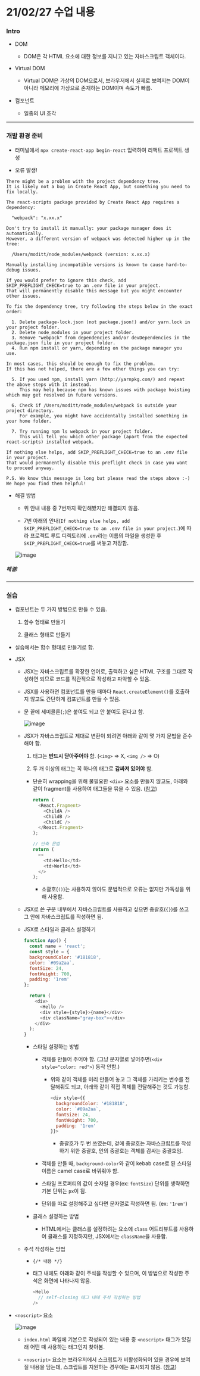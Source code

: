 # 21/02/27 수업 내용
### Intro

- DOM

  - DOM은 각 HTML 요소에 대한 정보를 지니고 있는 자바스크립트 객체이다.

- Virtual DOM

  - Virtual DOM은 가상의 DOM으로서, 브라우저에서 실제로 보여지는 DOM이 아니라 메모리에 가상으로 존재하는 DOM이며 속도가 빠름.

- 컴포넌트

  - 일종의 UI 조각

___
### 개발 환경 준비

- 터미널에서 `npx create-react-app begin-react` 입력하여 리액트 프로젝트 생성

- 오류 발생!
```
There might be a problem with the project dependency tree.
It is likely not a bug in Create React App, but something you need to fix locally.
 
The react-scripts package provided by Create React App requires a dependency:
 
  "webpack": "x.xx.x"
 
Don't try to install it manually: your package manager does it automatically.
However, a different version of webpack was detected higher up in the tree:
 
  /Users/moditt/node_modules/webpack (version: x.xx.x) 
 
Manually installing incompatible versions is known to cause hard-to-debug issues.
 
If you would prefer to ignore this check, add SKIP_PREFLIGHT_CHECK=true to an .env file in your project.
That will permanently disable this message but you might encounter other issues.
 
To fix the dependency tree, try following the steps below in the exact order:
 
  1. Delete package-lock.json (not package.json!) and/or yarn.lock in your project folder.
  2. Delete node_modules in your project folder.
  3. Remove "webpack" from dependencies and/or devDependencies in the package.json file in your project folder.
  4. Run npm install or yarn, depending on the package manager you use.
 
In most cases, this should be enough to fix the problem.
If this has not helped, there are a few other things you can try:
 
  5. If you used npm, install yarn (http://yarnpkg.com/) and repeat the above steps with it instead.
     This may help because npm has known issues with package hoisting which may get resolved in future versions.
 
  6. Check if /Users/moditt/node_modules/webpack is outside your project directory.
     For example, you might have accidentally installed something in your home folder.
 
  7. Try running npm ls webpack in your project folder.
     This will tell you which other package (apart from the expected react-scripts) installed webpack.
 
If nothing else helps, add SKIP_PREFLIGHT_CHECK=true to an .env file in your project.
That would permanently disable this preflight check in case you want to proceed anyway.
 
P.S. We know this message is long but please read the steps above :-) We hope you find them helpful!
```

  - 해결 방법

    - 위 안내 내용 중 7번까지 확인해봤지만 해결되지 않음.

    - 7번 아래의 안내(`If nothing else helps, add SKIP_PREFLIGHT_CHECK=true to an .env file in your project.`)에 따라 프로젝트 루트 디렉토리에 `.env`라는 이름의 파일을 생성한 후 `SKIP_PREFLIGHT_CHECK=true`를 써놓고 저장함.

    ![image](https://user-images.githubusercontent.com/54733637/109408659-d47b3400-79ce-11eb-9848-d3332c0f58b2.png)
##### 해결!

___
### 실습

- 컴포넌트는 두 가지 방법으로 만들 수 있음.

  1. 함수 형태로 만들기

  2. 클래스 형태로 만들기

- 실습에서는 함수 형태로 만들기로 함.

- JSX

  - JSX는 자바스크립트를 확장한 언어로, 출력하고 싶은 HTML 구조를 그대로 작성하면 되므로 코드를 직관적으로 작성하고 파악할 수 있음.

  - JSX를 사용하면 컴포넌트를 만들 때마다 `React.createElement()`를 호출하지 않고도 간단하게 컴포넌트를 만들 수 있음.

  - 문 끝에 세미콜론(`;`)은 붙여도 되고 안 붙여도 된다고 함.

    ![image](https://user-images.githubusercontent.com/54733637/109408897-2fae2600-79d1-11eb-8747-408c7b90348e.png)
    
  - JSX가 자바스크립트로 제대로 변환이 되려면 아래와 같이 몇 가지 문법을 준수해야 함.

    1) 태그는 <b>반드시 닫아주어야</b> 함. (`<img>` => X, `<img />` => O) 

    2) 두 개 이상의 태그는 꼭 하나의 태그로 <b>감싸져 있어야</b> 함.

      - 단순히 wrapping을 위해 불필요한 `<div>` 요소를 만들지 않고도, 아래와 같이 fragment를 사용하여 태그들을 묶을 수 있음. ([참고](https://ko.reactjs.org/docs/fragments.html#short-syntax))

        ```js
        return (
          <React.Fragment>
            <ChildA />
            <ChildB />
            <ChildC />
          </React.Fragment>
        );
        
        // 단축 문법
        return (
          <>
            <td>Hello</td>
            <td>World</td>
          </>
        );
        ```
        
        - 소괄호(`()`)는 사용하지 않아도 문법적으로 오류는 없지만 가독성을 위해 사용함.

  - JSX로 쓴 구문 내부에서 자바스크립트를 사용하고 싶으면 중괄호(`{}`)를 쓰고 그 안에 자바스크립트를 작성하면 됨.

  - JSX로 스타일과 클래스 설정하기

    ```js
    function App() {
      const name = 'react';
      const style = {
      backgroundColor: '#181818',
      color: `#09a2aa`,
      fontSize: 24,
      fontWeight: 700,
      padding: '1rem'
    };

      return (
        <div>
          <Hello />
          <div style={style}>{name}</div>
          <div className="gray-box"></div>
        </div>
      );
    }
    ```

    - 스타일 설정하는 방법

      - 객체를 만들어 주어야 함. (그냥 문자열로 넣어주면(`<div style="color: red">`) 동작 안함.)

        - 위와 같이 객체를 미리 만들어 놓고 그 객체를 가리키는 변수를 전달해줘도 되고, 아래와 같이 직접 객체를 전달해주는 것도 가능함.

          ```js
          <div style={{
            backgroundColor: '#181818',
            color: `#09a2aa`,
            fontSize: 24,
            fontWeight: 700,
            padding: '1rem'
          }}>
          ```
          
          - 중괄호가 두 번 쓰였는데, 겉에 중괄호는 자바스크립트를 작성하기 위한 중괄호, 안의 중괄호는 객체를 감싸는 중괄호임.

      - 객체를 만들 때, `background-color`와 같이 kebab case로 된 스타일 이름은 camel case로 바꿔줘야 함.

      - 스타일 프로퍼티의 값이 숫자일 경우(ex: `fontSize`) 단위를 생략하면 기본 단위는 `px`이 됨.

      - 단위를 따로 설정해주고 싶다면 문자열로 작성하면 됨. (ex: `'1rem'`)

    - 클래스 설정하는 방법

      - HTML에서는 클래스를 설정하려는 요소에 `class` 어트리뷰트를 사용하여 클래스를 지정하지만, JSX에서는 `className`을 사용함.

  - 주석 작성하는 방법

    - `{/* 내용 */}`

    - 태그 내에도 아래와 같이 주석을 작성할 수 있으며, 이 방법으로 작성한 주석은 화면에 나타나지 않음.

      ```js
      <Hello
        // self-closing 태그 내에 주석 작성하는 방법
      />
      ```
    
- `<noscript>` 요소

  ![image](https://user-images.githubusercontent.com/54733637/109408996-3721ff00-79d2-11eb-899f-c39c011f1672.png)
  
  - `index.html` 파일에 기본으로 작성되어 있는 내용 중 `<noscript>` 태그가 있길래 어떤 때 사용하는 태그인지 찾아봄.

  - `<noscript>` 요소는 브라우저에서 스크립트가 비활성화되어 있을 경우에 보여질 내용을 담는데, 스크립트를 지원하는 경우에는 표시되지 않음. ([참고](https://webdir.tistory.com/322))



